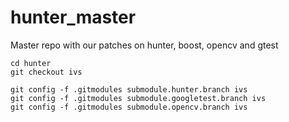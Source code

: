 # hunter_master
Master repo with our patches on hunter, boost, opencv and gtest



```
cd hunter
git checkout ivs

git config -f .gitmodules submodule.hunter.branch ivs
git config -f .gitmodules submodule.googletest.branch ivs
git config -f .gitmodules submodule.opencv.branch ivs


```